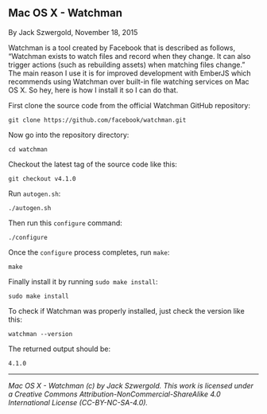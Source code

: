 ## Mac OS X - Watchman

By Jack Szwergold, November 18, 2015

Watchman is a tool created by Facebook that is described as follows, “Watchman exists to watch files and record when they change. It can also trigger actions (such as rebuilding assets) when matching files change.” The main reason I use it is for improved development with EmberJS which recommends using Watchman over built-in file watching services on Mac OS X. So hey, here is how I install it so I can do that.

First clone the source code from the official Watchman GitHub repository:

	git clone https://github.com/facebook/watchman.git
	
Now go into the repository directory:

	cd watchman

Checkout the latest tag of the source code like this:

    git checkout v4.1.0

Run `autogen.sh`:

	./autogen.sh
	
Then run this `configure` command:

	./configure
	
Once the `configure` process completes, run `make`:

	make
	
Finally install it by running `sudo make install`:

	sudo make install

To check if Watchman was properly installed, just check the version like this:

    watchman --version

The returned output should be:

    4.1.0

***

*Mac OS X - Watchman (c) by Jack Szwergold. This work is licensed under a Creative Commons Attribution-NonCommercial-ShareAlike 4.0 International License (CC-BY-NC-SA-4.0).*